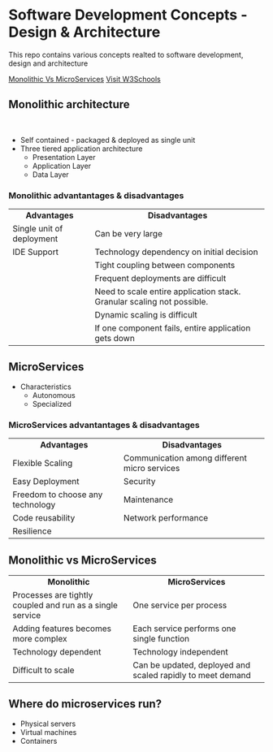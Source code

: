 # Software Development Concepts - Design & Architecture
This repo contains various concepts realted to software development, design and architecture

[Monolithic Vs MicroServices](https://github.com/user/repo/blob/branch/other_file.md)
 <a href="https://www.w3schools.com" target="_blank">Visit W3Schools</a> 

## Monolithic architecture
<br>

* Self contained - packaged & deployed as single unit
* Three tiered application architecture
  * Presentation Layer
  * Application Layer
  * Data Layer
  
 ### Monolithic advantantages & disadvantages
 <table>
  <tr><td align="center"><b>Advantages</b> </td><td align="center"><b>Disadvantages</b> </td></tr>
  <tr><td>Single unit of deployment</td><td>Can be very large</td></tr>
  <tr><td>IDE Support</td><td>Technology dependency on initial decision</td></tr>
  <tr><td></td><td>Tight coupling between components</td></tr>
  <tr><td></td><td>Frequent deployments are difficult</td></tr>
  <tr><td></td><td>Need to scale entire application stack. Granular scaling not possible.</td></tr>
  <tr><td></td><td>Dynamic scaling is difficult</td></tr>
 <tr><td></td><td>If one component fails, entire application gets down</td></tr>
 </table>
 
 ## MicroServices

* Characteristics
  * Autonomous
  * Specialized

 ### MicroServices advantantages & disadvantages
 <table>
  <tr><td align="center"><b>Advantages</b> </td><td align="center"><b>Disadvantages</b> </td></tr>
  <tr><td>Flexible Scaling</td><td>Communication among different micro services</td></tr>
  <tr><td>Easy Deployment</td><td>Security</td></tr>
  <tr><td>Freedom to choose any technology</td><td>Maintenance</td></tr>
  <tr><td>Code reusability</td><td>Network performance</td></tr>
  <tr><td>Resilience</td><td></td></tr>  
 </table>


## Monolithic vs MicroServices
 <table>
  <tr><td align="center"><b>Monolithic</b> </td><td align="center"><b>MicroServices</b> </td></tr>
  <tr><td>Processes are tightly coupled and run as a single service</td><td>One service per process</td></tr>
  <tr><td>Adding features becomes more complex</td><td>Each service performs one single function</td></tr>
  <tr><td>Technology dependent</td><td>Technology independent</td></tr>
  <tr><td>Difficult to scale</td><td>Can be updated, deployed and scaled rapidly to meet demand</td></tr>
 </table>
 
## Where do microservices run?
  * Physical servers
  * Virtual machines
  * Containers


